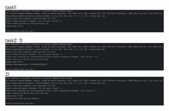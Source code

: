 task1:
![task1.png](task1.png)

task2:
1)
![task2_1.png](task2_1.png)
2)
![task2_2.png](task2_2.png)